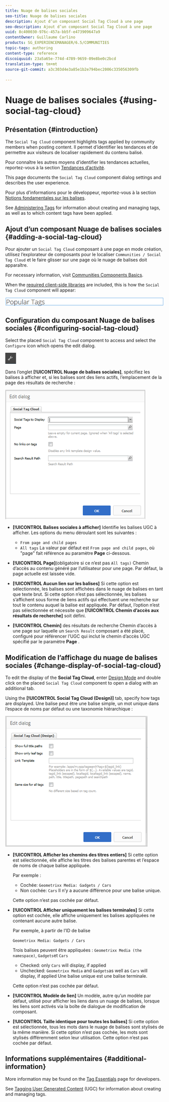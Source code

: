 ```yaml
---
title: Nuage de balises sociales
seo-title: Nuage de balises sociales
description: Ajout d’un composant Social Tag Cloud à une page
seo-description: Ajout d’un composant Social Tag Cloud à une page
uuid: 8c400030-976c-457a-bb5f-e473909647a9
contentOwner: Guillaume Carlino
products: SG_EXPERIENCEMANAGER/6.5/COMMUNITIES
topic-tags: authoring
content-type: reference
discoiquuid: 23a5a65e-774d-4789-9659-09e8be0c2bcd
translation-type: tm+mt
source-git-commit: a3c303d4e3a85e1b2e794bec2006c335056309fb

---
```



# Nuage de balises sociales {#using-social-tag-cloud}

## Présentation {#introduction}

The `Social Tag Cloud` component highlights tags applied by community members when posting content. Il permet d’identifier les tendances et de permettre aux visiteurs de localiser rapidement du contenu balisé.

Pour connaître les autres moyens d’identifier les tendances actuelles, reportez-vous à la section [Tendances d’activité](trends.md).

This page documents the `Social Tag Cloud` component dialog settings and describes the user experience.

Pour plus d’informations pour le développeur, reportez-vous à la section [Notions fondamentales sur les balises](tag.md). 

See [Administering Tags](../../help/sites-administering/tags.md) for information about creating and managing tags, as well as to which content tags have been applied.

## Ajout d’un composant Nuage de balises sociales {#adding-a-social-tag-cloud}

Pour ajouter un `Social Tag Cloud` composant à une page en mode création, utilisez l’explorateur de composants pour le localiser `Communities / Social Tag Cloud` et le faire glisser sur une page où le nuage de balises doit apparaître.

For necessary information, visit [Communities Components Basics](basics.md).

When the [required client-side libraries](tag.md#essentials-for-client-side) are included, this is how the `Social Tag Cloud` component will appear:

![chlimage_1-303](assets/chlimage_1-303.png)

## Configuration du composant Nuage de balises sociales {#configuring-social-tag-cloud}

Select the placed `Social Tag Cloud` component to access and select the `Configure` icon which opens the edit dialog.

![chlimage_1-304](assets/chlimage_1-304.png)

Dans l’onglet **[!UICONTROL Nuage de balises sociales]**, spécifiez les balises à afficher et, si les balises sont des liens actifs, l’emplacement de la page des résultats de recherche :

![chlimage_1-305](assets/chlimage_1-305.png)

* **[!UICONTROL Balises sociales à afficher]** Identifie les balises UGC à afficher. Les options du menu déroulant sont les suivantes :

   * `From page and child pages`
   * `All tags`
   La valeur par défaut est `From page and child pages`, où &quot;page&quot; fait référence au paramètre **Page** ci-dessous.

* **[!UICONTROL Page]**(obligatoire si ce n’est pas `All tags)` Chemin d’accès au contenu généré par l’utilisateur pour une page. Par défaut, la page actuelle est laissée vide.

* **[!UICONTROL Aucun lien sur les balises]** Si cette option est sélectionnée, les balises sont affichées dans le nuage de balises en tant que texte brut. Si cette option n’est pas sélectionnée, les balises s’affichent sous forme de liens actifs qui effectuent une recherche sur tout le contenu auquel la balise est appliquée. Par défaut, l’option n’est pas sélectionnée et nécessite que **[!UICONTROL Chemin d’accès aux résultats de recherche]** soit défini.

* **[!UICONTROL Chemin]** des résultats de recherche Chemin d’accès à une page sur laquelle un `Search Result` composant a été placé, configuré pour référencer l’UGC qui inclut le chemin d’accès UGC spécifié par le paramètre **Page** .

## Modification de l’affichage du nuage de balises sociales {#change-display-of-social-tag-cloud}

To edit the display of the **Social Tag Cloud**, enter [Design Mode](../../help/sites-authoring/default-components-designmode.md) and double click on the placed `Social Tag Cloud` component to open a dialog with an additional tab.

Using the **[!UICONTROL Social Tag Cloud (Design)]** tab, specify how tags are displayed. Une balise peut être une balise simple, un mot unique dans l’espace de noms par défaut ou une taxonomie hiérarchique :

![chlimage_1-306](assets/chlimage_1-306.png)

* **[!UICONTROL Afficher les chemins des titres entiers]** Si cette option est sélectionnée, elle affiche les titres des balises parentes et l’espace de noms de chaque balise appliquée.

   Par exemple :

   * Cochée: `Geometrixx Media: Gadgets / Cars`
   * Non cochée: `Cars`
   Il n’y a aucune différence pour une balise unique.

   Cette option n’est pas cochée par défaut.

* **[!UICONTROL Afficher uniquement les balises terminales]** Si cette option est cochée, elle affiche uniquement les balises appliquées ne contenant aucune autre balise.

   Par exemple, à partir de l’ID de balise

   `Geometrixx Media: Gadgets / Cars`

   Trois balises peuvent être appliquées : `Geometrixx Media (the namespace)`, `Gadgets`et `Cars`

   * Checked: only `Cars` will display, if applied
   * Unchecked: `Geometrixx Media` and `Gadgets`as well as `Cars` will display, if applied
   Une balise unique est une balise terminale.

   Cette option n’est pas cochée par défaut.

* **[!UICONTROL Modèle de lien]** Un modèle, autre qu’un modèle par défaut, utilisé pour afficher les liens dans un nuage de balises, lorsque les liens sont activés via la boîte de dialogue de modification de composant.

* **[!UICONTROL Taille identique pour toutes les balises]** Si cette option est sélectionnée, tous les mots dans le nuage de balises sont stylisés de la même manière. Si cette option n’est pas cochée, les mots sont stylisés différemment selon leur utilisation. Cette option n’est pas cochée par défaut.

## Informations supplémentaires {#additional-information}

More information may be found on the [Tag Essentials](tag.md) page for developers.

See [Tagging User Generated Content](tag-ugc.md) (UGC) for information about creating and managing tags.
